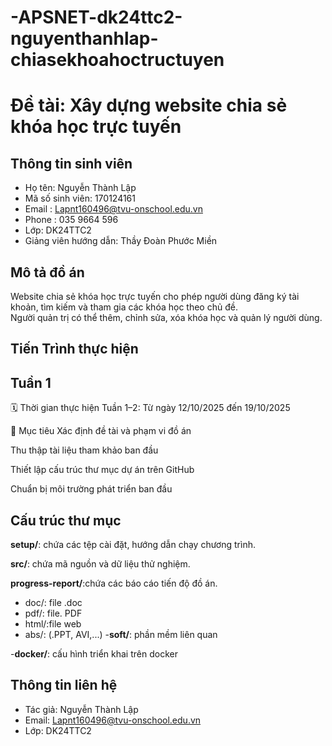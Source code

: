 # -APSNET-dk24ttc2-nguyenthanhlap-chiasekhoahoctructuyen
# Đề tài: Xây dựng website chia sẻ khóa học trực tuyến

## Thông tin sinh viên
- Họ tên: Nguyễn Thành Lập  
- Mã số sinh viên:  170124161
- Email : Lapnt160496@tvu-onschool.edu.vn
- Phone : 035 9664 596 
- Lớp: DK24TTC2
- Giảng viên hướng dẫn: Thầy Đoàn Phước Miền

## Mô tả đồ án
Website chia sẻ khóa học trực tuyến cho phép người dùng đăng ký tài khoản, tìm kiếm và tham gia các khóa học theo chủ đề.  
Người quản trị có thể thêm, chỉnh sửa, xóa khóa học và quản lý người dùng.

## Tiến Trình thực hiện 

## Tuần 1 
🗓️ Thời gian thực hiện
Tuần 1–2: Từ ngày 12/10/2025 đến 19/10/2025

🎯 Mục tiêu
Xác định đề tài và phạm vi đồ án

Thu thập tài liệu tham khảo ban đầu

Thiết lập cấu trúc thư mục dự án trên GitHub

Chuẩn bị môi trường phát triển ban đầu

## Cấu trúc thư mục
**setup/**: chứa các tệp cài đặt, hướng dẫn chạy chương trình.

**src/**: chứa mã nguồn và dữ liệu thử nghiệm.

**progress-report/**:chứa các báo cáo tiến độ đồ án.
  - doc/: file .doc
  - pdf/: file. PDF
  - html/:file web
  - abs/: (.PPT, AVI,...)
-**soft/**: phần mềm liên quan

-**docker/**: cấu hình triển khai trên docker

## Thông tin liên hệ
- Tác giả: Nguyễn Thành Lập
- Email: Lapnt160496@tvu-onschool.edu.vn
- Lớp: DK24TTC2

